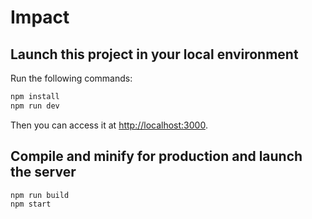 # Impact

## Launch this project in your local environment

Run the following commands:

``` bash
npm install
npm run dev
```
Then you can access it at [http://localhost:3000](http://localhost:3000).

## Compile and minify for production and launch the server
``` bash
npm run build
npm start
```